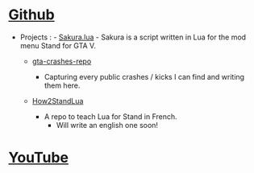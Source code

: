 # [Github](https://github.com/ScriptHost)
   - Projects :
    - [Sakura.lua](https://github.com/ScriptHost/sakura-stand)
         - Sakura is a script written in Lua for the mod menu Stand for GTA V.

     - [gta-crashes-repo](https://github.com/ScriptHost/gta-crashes-repo)
         - Capturing every public crashes / kicks I can find and writing them here.

     - [How2StandLua](https://github.com/ScriptHost/How2StandLua)
         - A repo to teach Lua for Stand in French.
              - Will write an english one soon!

# [YouTube](https://www.youtube.com/@akolpa)

